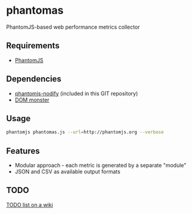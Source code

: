 phantomas
=========

PhantomJS-based web performance metrics collector

## Requirements

* [PhantomJS](http://phantomjs.org/)

## Dependencies

* [phantomjs-nodify](https://github.com/jgonera/phantomjs-nodify) (included in this GIT repository)
* [DOM monster](https://github.com/madrobby/dom-monster)

## Usage

``` bash
phantomjs phantomas.js --url=http://phantomjs.org --verbose
```

## Features

* Modular approach - each metric is generated by a separate "module"
* JSON and CSV as available output formats

## TODO

[TODO list on a wiki](https://github.com/macbre/phantomas/wiki/TODO)
